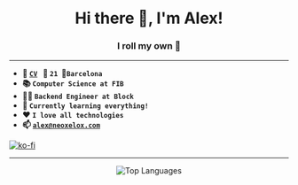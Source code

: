 <h1 align="center">
    <br>
    Hi there 👋, I'm Alex!
    <br>
</h1>
<h3 align="center">
    I roll my own 🎲
</h3>

---

- **📑 [`CV`](https://neoxelox.com)&nbsp;&nbsp;&nbsp;📅 `21`&nbsp;&nbsp;📍`Barcelona`**
- **📚 `Computer Science at FIB`**
- **👨‍💻 `Backend Engineer at Block`**
- **🌱 `Currently learning everything!`**
- **❤️  `I love all technologies`**
- **📫 [`alex@neoxelox.com`](alex@neoxelox.com)**

[![ko-fi](https://ko-fi.com/img/githubbutton_sm.svg)](https://ko-fi.com/U6U766M03)

---

<p align="center">
    <img src="https://github-readme-stats.vercel.app/api/top-langs/?username=neoxelox&layout=compact&langs_count=4&hide=java" alt="Top Languages" title="Top Languages"/>
</p>

